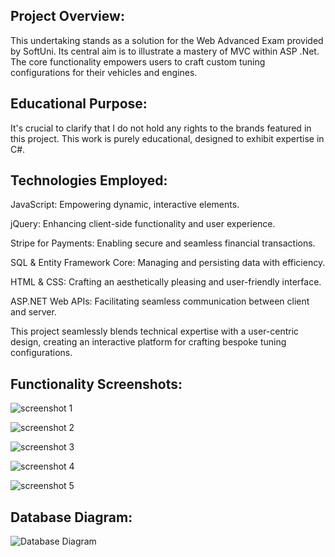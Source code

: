 ## Project Overview:

This undertaking stands as a solution for the Web Advanced Exam provided by SoftUni. Its central aim is to illustrate a mastery of MVC within ASP .Net. The core functionality empowers users to craft custom tuning configurations for their vehicles and engines.

## Educational Purpose:

It's crucial to clarify that I do not hold any rights to the brands featured in this project. This work is purely educational, designed to exhibit expertise in C#.

## Technologies Employed:

JavaScript: Empowering dynamic, interactive elements.

jQuery: Enhancing client-side functionality and user experience.

Stripe for Payments: Enabling secure and seamless financial transactions.

SQL & Entity Framework Core: Managing and persisting data with efficiency.

HTML & CSS: Crafting an aesthetically pleasing and user-friendly interface.

ASP.NET Web APIs: Facilitating seamless communication between client and server.

This project seamlessly blends technical expertise with a user-centric design, creating an interactive platform for crafting bespoke tuning configurations.

## Functionality Screenshots:
![screenshot 1](https://github.com/hyus314/RevTeck/assets/114900079/ccd05b75-7b4a-459e-a04f-7f7731effa90)

![screenshot 2](https://github.com/hyus314/RevTeck/assets/114900079/0e739604-a6a4-49d1-aca3-32b834399deb)

![screenshot 3](https://github.com/hyus314/RevTeck/assets/114900079/2dbc7fcd-2e7e-40a0-a400-ace2b70b2677)


![screenshot 4](https://github.com/hyus314/RevTeck/assets/114900079/3f4c8482-c207-42cb-b973-f7e9b6357fdb)

![screenshot 5](https://github.com/hyus314/RevTeck/assets/114900079/f27cc432-56cd-41fe-8274-bbe19197c5ef)

## Database Diagram: 
![Database Diagram](https://github.com/hyus314/RevTeck/assets/114900079/c044efb0-a0e4-43b2-9643-7304120d5cd7)
